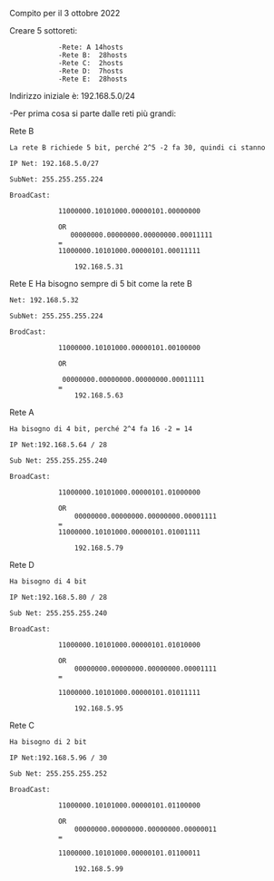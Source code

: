 Compito per il 3 ottobre 2022

Creare 5 sottoreti:

				-Rete: A 14hosts
				-Rete B:  28hosts
				-Rete C:  2hosts
				-Rete D:  7hosts
				-Rete E:  28hosts

Indirizzo iniziale è: 192.168.5.0/24

-Per prima cosa si parte dalle reti più grandi:

Rete B

	La rete B richiede 5 bit, perché 2^5 -2 fa 30, quindi ci stanno
  
	IP Net: 192.168.5.0/27
  
	SubNet: 255.255.255.224
  
	BroadCast: 
  
				11000000.10101000.00000101.00000000
        
				OR
			       00000000.00000000.00000000.00011111
				=
				11000000.10101000.00000101.00011111
        
					192.168.5.31
          
Rete E
	Ha bisogno sempre di 5 bit come la rete B
  
	Net: 192.168.5.32
  
	SubNet: 255.255.255.224
  
	BrodCast:  
  
				11000000.10101000.00000101.00100000
        
				OR
        
			     00000000.00000000.00000000.00011111
				= 
					192.168.5.63
					
Rete A

	Ha bisogno di 4 bit, perché 2^4 fa 16 -2 = 14 
  
	IP Net:192.168.5.64 / 28
  
	Sub Net: 255.255.255.240
  
	BroadCast: 
  
				11000000.10101000.00000101.01000000
        
				OR
			        00000000.00000000.00000000.00001111
				=
				11000000.10101000.00000101.01001111
        
					192.168.5.79
          
Rete D

	Ha bisogno di 4 bit
  
	IP Net:192.168.5.80 / 28
  
	Sub Net: 255.255.255.240
  
	BroadCast: 
  
				11000000.10101000.00000101.01010000
        
				OR
			        00000000.00000000.00000000.00001111
				=
        
				11000000.10101000.00000101.01011111
        
					192.168.5.95
          
 Rete C
 
	Ha bisogno di 2 bit
  
	IP Net:192.168.5.96 / 30
  
	Sub Net: 255.255.255.252
  
	BroadCast: 
  
				11000000.10101000.00000101.01100000
        
				OR
			        00000000.00000000.00000000.00000011
				=
        
				11000000.10101000.00000101.01100011
        
					192.168.5.99

				
